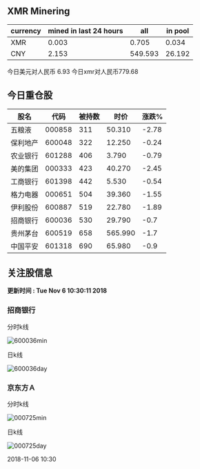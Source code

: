 ## XMR Minering

|currency|mined in last 24 hours|all|in pool|
|---|---|---|---|
|XMR|0.003|0.705|0.034|
|CNY|2.153|549.593|26.192|

今日美元对人民币 6.93	今日xmr对人民币779.68


## 今日重仓股 

|股名|代码|被持数|时价|涨跌%|
|---|---|---|---|---|
|五粮液|000858|311|50.310|-2.78|
|保利地产|600048|322|12.250|-0.24|
|农业银行|601288|406|3.790|-0.79|
|美的集团|000333|423|40.270|-2.45|
|工商银行|601398|442|5.530|-0.54|
|格力电器|000651|504|39.360|-1.55|
|伊利股份|600887|519|22.780|-1.89|
|招商银行|600036|530|29.790|-0.7|
|贵州茅台|600519|658|565.990|-1.7|
|中国平安|601318|690|65.980|-0.9|

## 关注股信息
**更新时间 : Tue Nov  6 10:30:11 2018**
### 招商银行 
分时k线

![600036min](http://image.sinajs.cn/newchart/min/n/sh600036.gif)

日k线

![600036day](http://image.sinajs.cn/newchart/daily/n/sh600036.gif)

### 京东方Ａ 
分时k线

![000725min](http://image.sinajs.cn/newchart/min/n/sz000725.gif)

日k线

![000725day](http://image.sinajs.cn/newchart/daily/n/sz000725.gif)

2018-11-06 10:30